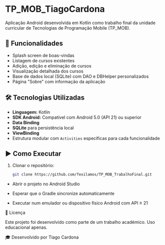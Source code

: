 # TP_MOB_TiagoCardona

Aplicação Android desenvolvida em Kotlin como trabalho final da unidade curricular de Tecnologias de Programação Mobile (TP_MOB).

## 📱 Funcionalidades

- Splash screen de boas-vindas  
- Listagem de cursos existentes  
- Adição, edição e eliminação de cursos  
- Visualização detalhada dos cursos  
- Base de dados local (SQLite) com DAO e DBHelper personalizados  
- Página "Sobre" com informação da aplicação  

## 🛠️ Tecnologias Utilizadas

- **Linguagem:** Kotlin  
- **SDK Android:** Compatível com Android 5.0 (API 21) ou superior  
- **Data Binding**  
- **SQLite** para persistência local  
- **ViewBinding**  
- Estrutura modular com `Activities` específicas para cada funcionalidade  

## ▶️ Como Executar

1. Clonar o repositório:
   ```bash
   git clone https://github.com/fexilamos/TP_MOB_TrabalhoFinal.git
- Abrir o projeto no Android Studio

- Esperar que o Gradle sincronize automaticamente

- Executar num emulador ou dispositivo físico Android com API ≥ 21


📄 Licença

Este projeto foi desenvolvido como parte de um trabalho académico. Uso educacional apenas.

🎓 Desenvolvido por Tiago Cardona



